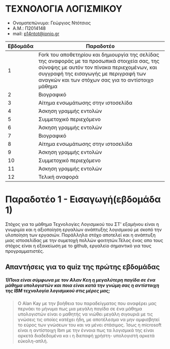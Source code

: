 # ΤΕΧΝΟΛΟΓΙΑ ΛΟΓΙΣΜΙΚΟΥ
* Ονοματεπώνυμο: Γεώργιος Ντότσιος
* Α.Μ.: Π2014148
* mail: p14ntot@ionio.gr

Εβδομάδα |	Παραδοτέο
-------- | ----------
1 |	Fork του αποθετηρίου και δημιουργία της σελίδας της αναφοράς με τα προσωπικά στοιχεία σας, της σύνοψης με αυτόν τον πίνακα περιεχομένων, και συγγραφή της εισαγωγής με περιγραφή των αναγκών και των στόχων σας για το αντίστοιχο μάθημα
2	| Βιογραφικό
3	| Αίτημα ενσωμάτωσης στην ιστοσελίδα
4	| Άσκηση γραμμής εντολών
5	| Συμμετοχικό περιεχόμενο
6	| Άσκηση γραμμής εντολών
7	| Bιογραφικό
8	| Αίτημα ενσωμάτωσης στην ιστοσελίδα
9	| Άσκηση γραμμής εντολών
10	| Συμμετοχικό περιεχόμενο
11	| Άσκηση γραμμής εντολών
12	| Τελική αναφορά

# Παραδοτέο 1 - Εισαγωγή(εβδομάδα 1)
Στόχος για το μάθημα Τεχνολογίες Λογισμικού του ΣΤ' εξαμήνου είναι η γνωριμία και η αξιοποίηση εργαλίων ανάπτυξης λογισμικού με σκοπό την υλοποίηση των εργασιών. Παράλληλα στόχο αποτελεί και η ανάπτυξη μιας  ιστοσελίδας με την συμετοχή πολλών φοιτητών.Τέλος ένας απο τους στόχος είναι η εξοικείωση με το github, εργαλείο σημαντικό για τους προγραμματιστές.

## Απαντήσεις για το quiz της πρώτης εβδομάδας
##### 1)Ποια είναι σύμφωνα με τον Αλαν Κεη η μεγαλύτερη παγίδα σε ένα μάθημα υπολογιστών και ποια είναι κατά την γνώμη σας η αντίστοιχη της ΙΒΜ τεχνολογία λογισμικού στις μέρες μας;

>Ο Alan Kay με την βοήθεια του παραδείγματος που αναφέρει μας περνάει το μήνυμα πως μια μεγάλη παγίδα σε ένα μάθημα υπολογιστών είναι ο μαθητής να νιώθει μεγάλη σιγουριά με τις γνώσεις τις οποίες κατέχει ήδη, με αποτέλεσμα να μην αμφισβητεί το εύρος των γνώσεων του και να μένει στάσιμος. Ίσως η microsoft είναι η αντίστοιχη Ibm  με την έννοια  πως τα λογισμικά της είναι αρκετά διαδεδομένα κα ι η διεπαφή χρήστη- υπολογιστή αρκετά εύκολη-απλή.

